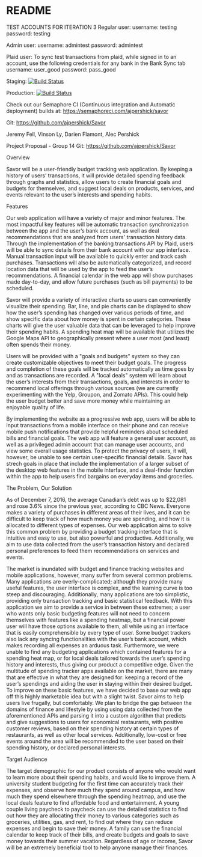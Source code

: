 # README
TEST ACCOUNTS FOR ITERATION 3
Regular user:
username: testing
password: testing

Admin user:
username: admintest
password: admintest

Plaid user:
To sync test transactions from plaid, while signed in to an account, use the following credentials for any bank in the Bank Sync tab
username: user_good
password: pass_good

Staging: [![Build Status](https://semaphoreci.com/api/v1/ajpershick/savor/branches/staging/badge.svg)](https://semaphoreci.com/ajpershick/savor)

Production: [![Build Status](https://semaphoreci.com/api/v1/ajpershick/savor/branches/production/badge.svg)](https://semaphoreci.com/ajpershick/savor)

Check out our Semaphore CI (Continuous integration and Automatic deployment) builds at: https://semaphoreci.com/ajpershick/savor

Git: https://github.com/ajpershick/Savor

Jeremy Fell,
Vinson Ly,
Darien Flamont,
Alec Pershick

Project Proposal - Group 14
Git: https://github.com/ajpershick/Savor


Overview


Savor will be a user-friendly budget tracking web application. By keeping a history of users’ transactions, it will provide detailed spending feedback through graphs and statistics, allow users to create financial goals and budgets for themselves, and suggest local deals on products, services, and events relevant to the user’s interests and spending habits.


Features


Our web application will have a variety of major and minor features. The most impactful key features will be automatic transaction synchronization between the app and the user’s bank account, as well as deal recommendations that are analyzed from users' transaction history data. Through the implementation of the banking transactions API by Plaid, users will be able to sync details from their bank account with our app interface. Manual transaction input will be available to quickly enter and track cash purchases. Transactions will also be automatically categorized, and record location data that will be used by the app to feed the user’s recommendations. A financial calendar in the web app will show purchases made day-to-day, and allow future purchases (such as bill payments) to be scheduled.

Savor will provide a variety of interactive charts so users can conveniently visualize their spending. Bar, line, and pie charts can be displayed to show how the user’s spending has changed over various periods of time, and show specific data about how money is spent in certain categories. These charts will give the user valuable data that can be leveraged to help improve their spending habits. A spending heat map will be available that utilizes the Google Maps API to geographically present where a user most (and least) often spends their money.

Users will be provided with a "goals and budgets" system so they can create customizable objectives to meet their budget goals. The progress and completion of these goals will be tracked automatically as time goes by and as transactions are recorded. A "local deals" system will learn about the user’s interests from their transactions, goals, and interests in order to recommend local offerings through various sources (we are currently experimenting with the Yelp, Groupon, and Zomato APIs). This could help the user budget better and save more money while maintaining an enjoyable quality of life. 

By implementing the website as a progressive web app, users will be able to input transactions from a mobile interface on their phone and can receive mobile push notifications that provide helpful reminders about scheduled bills and financial goals. The web app will feature a general user account, as well as a privileged admin account that can manage user accounts, and view some overall usage statistics. To protect the privacy of users, it will, however, be unable to see certain user-specific financial details. Savor has strech goals in place that include the implementation of a larger subset of the desktop web features in the mobile interface, and a deal-finder function within the app to help users find bargains on everyday items and groceries.

The Problem, Our Solution


As of December 7, 2016, the average Canadian’s debt was up to $22,081 and rose 3.6% since the previous year, according to CBC News. Everyone makes a variety of purchases in different areas of their lives, and it can be difficult to keep track of how much money you are spending, and how it is allocated to different types of expenses. Our web application aims to solve this common problem by providing a budget tracking interface that is intuitive and easy to use, but also powerful and productive. Additionally, we aim to use data collected from the user’s transaction history and declared personal preferences to feed them recommendations on services and events.


The market is inundated with budget and finance tracking websites and mobile applications, however, many suffer from several common problems. Many applications are overly-complicated; although they provide many useful features, the user interface is complex, and the learning curve is too steep and discouraging. Additionally, many applications are too simplistic, providing only transaction tracking and basic statistical feedback. With this application we aim to provide a service in between these extremes; a user who wants only basic budgeting features will not need to concern themselves with features like a spending heatmap, but a financial power user will have those options available to them, all while using an interface that is easily comprehensible by every type of user. Some budget trackers also lack any syncing functionalities with the user’s bank account, which makes recording all expenses an arduous task. Furthermore, we were unable to find any budgeting applications which contained features for a spending heat map, or for local deals tailored towards the user’s spending history and interests, thus giving our product a competitive edge. Given the multitude of spending tracker apps available on the market, there are many that are effective in what they are designed for: keeping a record of the user’s spendings and aiding the user in staying within their desired budget. To improve on these basic features, we have decided to base our web app off this highly marketable idea but with a slight twist. Savor aims to help users live frugally, but comfortably. We plan to bridge the gap between the domains of finance and lifestyle by using using data collected from the aforementioned APIs and parsing it into a custom algorithm that predicts and give suggestions to users for economical restaurants, with positive customer reviews, based on their spending history at certain types of restaurants, as well as other local services. Additionally, low-cost or free events around the area will be recommended to the user based on their spending history, or declared personal interests.


Target Audience

The target demographic for our product consists of anyone who would want to learn more about their spending habits, and would like to improve them. A university student budgeting for the first time can accurately track their expenses, and observe how much they spend around campus, and how much they spend elsewhere through the spending heatmap, and use the local deals feature to find affordable food and entertainment. A young couple living paycheck to paycheck can use the detailed statistics to find out how they are allocating their money to various categories such as groceries, utilities, gas, and rent, to find out where they can reduce expenses and begin to save their money.  A family can use the financial calendar to keep track of their bills, and create budgets and goals to save money towards their summer vacation. Regardless of age or income, Savor will be an extremely beneficial tool to help anyone manage their finances.
